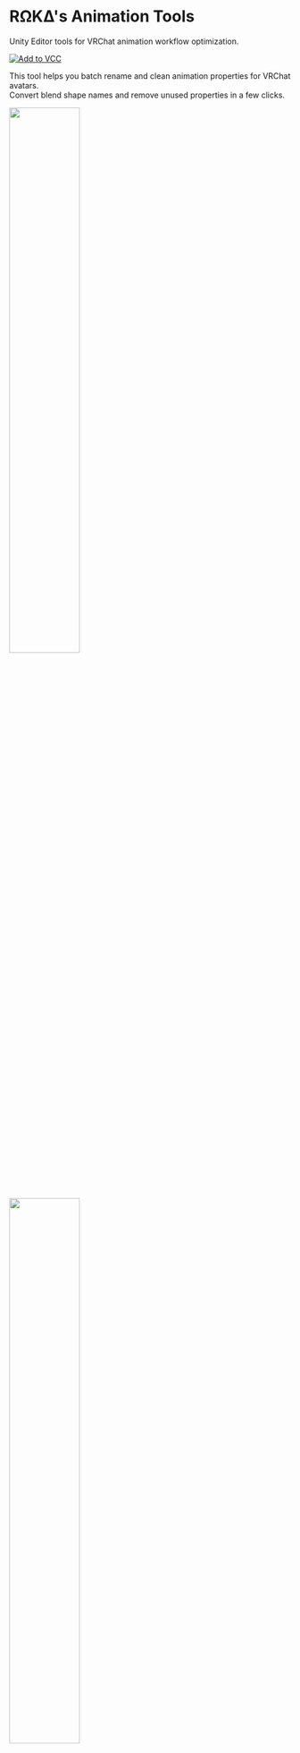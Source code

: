    # RΩKΔ's Animation Tools
   Unity Editor tools for VRChat animation workflow optimization.

   <a href="https://rokawoo.github.io/vpm-repos/"><img alt="Add to VCC" src="https://img.shields.io/badge/-Add%20to%20VCC-%232baac1?style=for-the-badge"></a>

   This tool helps you batch rename and clean animation properties for VRChat avatars.<br />
   Convert blend shape names and remove unused properties in a few clicks.

   <img width="50%" src="https://github.com/user-attachments/assets/9e566c14-f75e-4d54-a16f-9170f052b6cf" />
   <img width="50%"  src="https://github.com/user-attachments/assets/eaeedfbf-74b3-46e5-a69b-8be4edc44636" />

   ## Features
   - Batch rename blend shape properties across multiple animation clips
   - Remove empty and zero-value properties from animations

   ## Install
   Use [this link](https://rokawoo.github.io/vpm-repos/) to add the repository to VCC.
   Then add `RΩKΔ's Animation Tools` package to your projects.

   Alternatively, drop the scripts in your `Assets/Editor/` folder or import the Unity package.

   ## Usage
   Access via `Tools > RΩKΔ's Animation Renamer` or `Tools > RΩKΔ's Animation Cleaner` in Unity.

   **Animation Renamer:**
   1. Drag animation clip(s) into the tool
   2. Select "Discover Properties" to scan blend shapes
   3. Select property to rename, enter new name
   4. Preview and apply changes

   **Property Cleaner:**
   1. Drag animation clips into the tool
   2. Choose cleanup mode (empty, zero-value, or both)
   3. Select "Discover Empty Properties"
   4. Preview and apply cleanup

   ## License
   The MIT License.

   ## Contact
   - VRCID: [RΩKΔ](https://vrchat.com/home/user/usr_7543821c-72d4-45a3-9b87-a16d454a30e1)
   - GitHub: [rokawoo](https://github.com/rokawoo)
